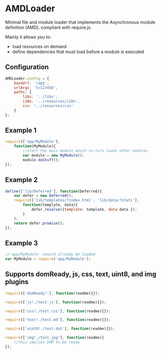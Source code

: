 # AMDLoader
Minimal file and module loader that implements the Asynchronous module definition (AMD), compliant with require.js.

Mainly it allows you to:
  - load resources on demand
  - define dependencies that must load before a module is executed

## Configuration
```javascript
AMDLoader.config = {
	baseUrl: '/app',
	urlArgs: 't=123456',
	paths: {
		libs: '../libs',
		i18n: '../resources/i18n',
		css: '../resources/css'
	}
};
```

## Example 1
```javascript
require(['app/MyModule'], 
    function(MyModule){
        //start the main module which in-turn loads other modules
        var module = new MyModule();
        module.doStuff();
});
```

## Example 2
```javascript
define(['lib/Deferred'], function(Deferred){
    var defer = new Deferred(); 
    require(['lib/templates/?index.html', 'lib/data/?stats'],
        function(template, data){
            defer.resolve({template: template, data:data });
        }
    );
    return defer.promise();
});
```

## Example 3
```javascript
//'app/MyModule' should already be loaded
var MyModule = require('app/MyModule');
```

## Supports domReady, js, css, text, uint8, and img plugins
```javascript
require(['domReady!'], function(readme){});

require(['js!./test.js'], function(readme){});

require(['css!./test.css'], function(readme){});

require(['text!./test.md'], function(readme){});

require(['uint8!./test.dat'], function(readme){});

require(['img!./test.jpg'], function(readme){
	//this implies DOM to be ready
});
```
